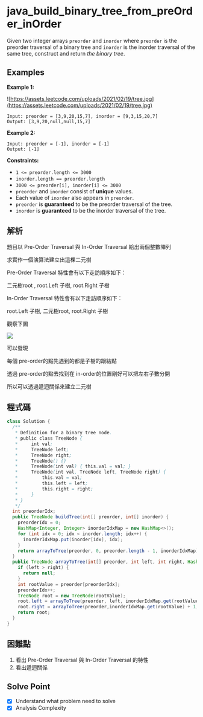 # java_build_binary_tree_from_preOrder_inOrder

Given two integer arrays `preorder` and `inorder` where `preorder` is the preorder traversal of a binary tree and `inorder` is the inorder traversal of the same tree, construct and return *the binary tree*.

## Examples

**Example 1:**

![https://assets.leetcode.com/uploads/2021/02/19/tree.jpg](https://assets.leetcode.com/uploads/2021/02/19/tree.jpg)

```
Input: preorder = [3,9,20,15,7], inorder = [9,3,15,20,7]
Output: [3,9,20,null,null,15,7]

```

**Example 2:**

```
Input: preorder = [-1], inorder = [-1]
Output: [-1]

```

**Constraints:**

- `1 <= preorder.length <= 3000`
- `inorder.length == preorder.length`
- `3000 <= preorder[i], inorder[i] <= 3000`
- `preorder` and `inorder` consist of **unique** values.
- Each value of `inorder` also appears in `preorder`.
- `preorder` is **guaranteed** to be the preorder traversal of the tree.
- `inorder` is **guaranteed** to be the inorder traversal of the tree.

## 解析

題目以 Pre-Order Traversal 與 In-Order Traversal 給出兩個整數陣列

求實作一個演算法建立出這棵二元樹

Pre-Order Traversal 特性會有以下走訪順序如下：

二元樹root , root.Left 子樹, root.Right 子樹

In-Order Traversal 特性會有以下走訪順序如下：

root.Left 子樹, 二元樹root, root.Right 子樹

觀察下圖

![](https://i.imgur.com/KYVbaXL.png)

可以發現

每個 pre-order的點先遇到的都是子樹的跟結點

透過 pre-order的點去找到在 in-order的位置剛好可以把左右子數分開

所以可以透過遞迴關係來建立二元樹

## 程式碼
```java
class Solution {
  /**
   * Definition for a binary tree node.
   * public class TreeNode {
   *     int val;
   *     TreeNode left;
   *     TreeNode right;
   *     TreeNode() {}
   *     TreeNode(int val) { this.val = val; }
   *     TreeNode(int val, TreeNode left, TreeNode right) {
   *         this.val = val;
   *         this.left = left;
   *         this.right = right;
   *     }
   * }
   */
  int preorderIdx;
  public TreeNode buildTree(int[] preorder, int[] inorder) {
    preorderIdx = 0;
    HashMap<Integer, Integer> inorderIdxMap = new HashMap<>();
    for (int idx = 0; idx < inorder.length; idx++) {
      inorderIdxMap.put(inorder[idx], idx);
    }
    return arrayToTree(preorder, 0, preorder.length - 1, inorderIdxMap);
  }
  public TreeNode arrayToTree(int[] preorder, int left, int right, HashMap<Integer, Integer> inorderIdxMap) {
    if (left > right) {
      return null;
    }
    int rootValue = preorder[preorderIdx];
    preorderIdx++;
    TreeNode root = new TreeNode(rootValue);
    root.left = arrayToTree(preorder, left, inorderIdxMap.get(rootValue) - 1, inorderIdxMap);
    root.right = arrayToTree(preorder,inorderIdxMap.get(rootValue) + 1, right, inorderIdxMap);
    return root;
  }
}
```

## 困難點

1. 看出 Pre-Order Traversal 與 In-Order Traversal 的特性
2. 看出遞迴關係

## Solve Point

- [x]  Understand what problem need to solve
- [x]  Analysis Complexity 